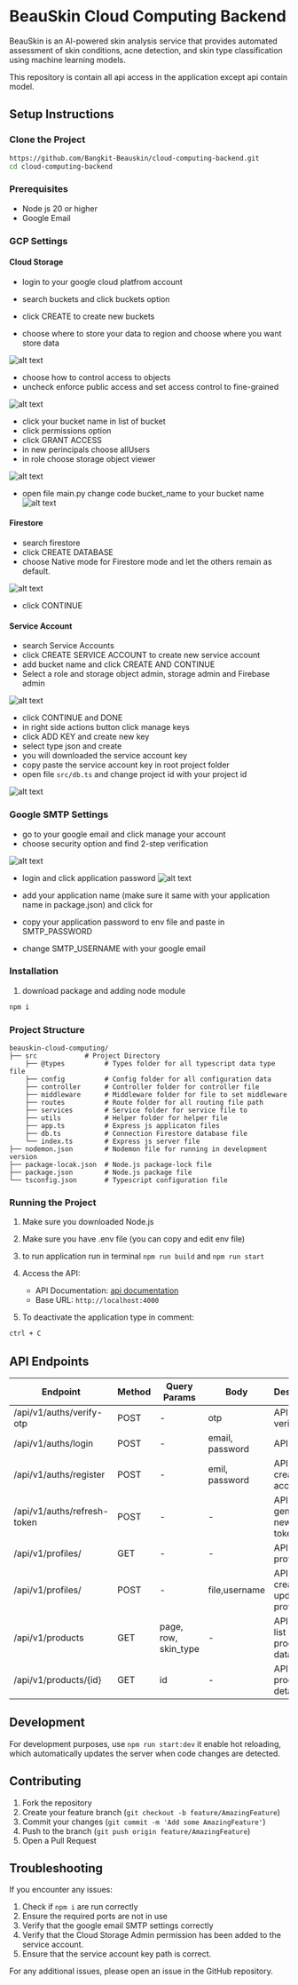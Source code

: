 # BeauSkin Cloud Computing Backend

BeauSkin is an AI-powered skin analysis service that provides automated assessment of skin conditions, acne detection, and skin type classification using machine learning models.

This repository is contain all api access in the application except api contain model.

## Setup Instructions

### Clone the Project

```bash
https://github.com/Bangkit-Beauskin/cloud-computing-backend.git
cd cloud-computing-backend
```

### Prerequisites

- Node js 20 or higher
- Google Email

### GCP Settings

#### Cloud Storage

- login to your google cloud platfrom account
- search buckets and click buckets option

- click CREATE to create new buckets
- choose where to store your data to region and choose where you want store data

![alt text](image-6.png)

- choose how to control access to objects
- uncheck enforce public access and set access control to fine-grained

![alt text](image-5.png)

- click your bucket name in list of bucket
- click permissions option
- click GRANT ACCESS
- in new perincipals choose allUsers
- in role choose storage object viewer

![alt text](image-7.png)

- open file main.py change code bucket_name to your bucket name
  ![alt text](image-9.png)

#### Firestore

- search firestore
- click CREATE DATABASE
- choose Native mode for Firestore mode and let the others remain as default.

![alt text](image.png)

- click CONTINUE

#### Service Account

- search Service Accounts
- click CREATE SERVICE ACCOUNT to create new service account
- add bucket name and click CREATE AND CONTINUE
- Select a role and storage object admin, storage admin and Firebase admin

![alt text](image-1.png)

- click CONTINUE and DONE
- in right side actions button click manage keys
- click ADD KEY and create new key
- select type json and create
- you will downloaded the service account key
- copy paste the service account key in root project folder
- open file `src/db.ts` and change project id with your project id

![alt text](image-2.png)

### Google SMTP Settings

- go to your google email and click manage your account
- choose security option and find 2-step verification

![alt text](image-3.png)

- login and click application password
  ![alt text](image-4.png)

- add your application name (make sure it same with your application name in package.json) and click for
- copy your application password to env file and paste in SMTP_PASSWORD
- change SMTP_USERNAME with your google email

### Installation

1. download package and adding node module

```bash
npm i
```

### Project Structure

```
beauskin-cloud-computing/
├── src            # Project Directory
    ├── @types          # Types folder for all typescript data type file
    ├── config          # Config folder for all configuration data
    ├── controller      # Controller folder for controller file
    ├── middleware      # Middleware folder for file to set middleware
    ├── routes          # Route folder for all routing file path
    ├── services        # Service folder for service file to
    ├── utils           # Helper folder for helper file
    ├── app.ts          # Express js applicaton files
    ├── db.ts           # Connection Firestore database file
    └── index.ts        # Express js server file
├── nodemon.json        # Nodemon file for running in development version
├── package-locak.json  # Node.js package-lock file
├── package.json        # Node.js package file
└── tsconfig.json       # Typescript configuration file
```

### Running the Project

1. Make sure you downloaded Node.js
2. Make sure you have .env file (you can copy and edit env file)
3. to run application run in terminal `npm run build` and `npm run start`

4. Access the API:

   - API Documentation: [api documentation](https://www.apidog.com/apidoc/shared-fefacd0c-68f8-477a-9153-483acd88fdec)
   - Base URL: `http://localhost:4000`

5. To deactivate the application type in comment:

```bash
ctrl + C
```

## API Endpoints

| Endpoint                    | Method | Query Params         | Body            | Description                           |
| --------------------------- | ------ | -------------------- | --------------- | ------------------------------------- |
| /api/v1/auths/verify-otp    | POST   | -                    | otp             | API to verify OTP                     |
| /api/v1/auths/login         | POST   | -                    | email, password | API to login                          |
| /api/v1/auths/register      | POST   | -                    | emil, password  | API to create new account             |
| /api/v1/auths/refresh-token | POST   | -                    | -               | API to generate new access token      |
| /api/v1/profiles/           | GET    | -                    | -               | API to get profile data               |
| /api/v1/profiles/           | POST   | -                    | file,username   | API to create and update profile data |
| /api/v1/products            | GET    | page, row, skin_type | -               | API to get list of product data       |
| /api/v1/products/{id}       | GET    | id                   | -               | API to get product detail data        |

## Development

For development purposes, use `npm run start:dev` it enable hot reloading, which automatically updates the server when code changes are detected.

## Contributing

1. Fork the repository
2. Create your feature branch (`git checkout -b feature/AmazingFeature`)
3. Commit your changes (`git commit -m 'Add some AmazingFeature'`)
4. Push to the branch (`git push origin feature/AmazingFeature`)
5. Open a Pull Request

## Troubleshooting

If you encounter any issues:

1. Check if `npm i` are run correctly
2. Ensure the required ports are not in use
3. Verify that the google email SMTP settings correctly
4. Verify that the Cloud Storage Admin permission has been added to the service account.
5. Ensure that the service account key path is correct.

For any additional issues, please open an issue in the GitHub repository.
